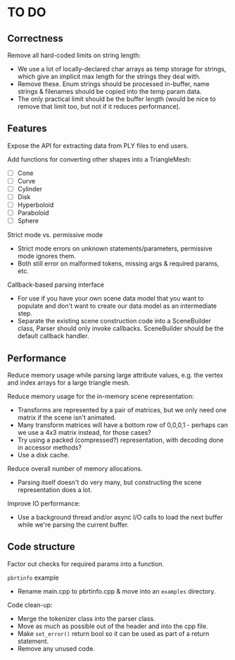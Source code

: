 TO DO
=====

Correctness
-----------

Remove all hard-coded limits on string length:
* We use a lot of locally-declared char arrays as temp storage for strings,
  which give an implicit max length for the strings they deal with.
* Remove these. Enum strings should be processed in-buffer, name strings &
  filenames should be copied into the temp param data.
* The only practical limit should be the buffer length (would be nice to
  remove that limit too, but not if it reduces performance).


Features
--------

Expose the API for extracting data from PLY files to end users.

Add functions for converting other shapes into a TriangleMesh:
* [ ] Cone
* [ ] Curve
* [ ] Cylinder
* [ ] Disk
* [ ] Hyperboloid
* [ ] Paraboloid
* [ ] Sphere

Strict mode vs. permissive mode
* Strict mode errors on unknown statements/parameters, permissive mode ignores
  them.
* Both still error on malformed tokens, missing args & required params, etc.

Callback-based parsing interface
* For use if you have your own scene data model that you want to populate and
  don't want to create our data model as an intermediate step.
* Separate the existing scene construction code into a SceneBuilder class,
  Parser should only invoke callbacks. SceneBuilder should be the default 
  callback handler.


Performance
-----------

Reduce memory usage while parsing large attribute values, e.g. the vertex and
index arrays for a large triangle mesh.

Reduce memory usage for the in-memory scene representation:
- Transforms are represented by a pair of matrices, but we only need one
  matrix if the scene isn't animated.
- Many transform matrices will have a bottom row of 0,0,0,1 - perhaps can we use a 4x3 matrix instead, for those cases?
- Try using a packed (compressed?) representation, with decoding done in
  accessor methods?
- Use a disk cache.

Reduce overall number of memory allocations.
- Parsing itself doesn't do very many, but constructing the scene representation does a lot.

Improve IO performance:
- Use a background thread and/or async I/O calls to load the next buffer while
  we're parsing the current buffer.


Code structure
--------------

Factor out checks for required params into a function.

`pbrtinfo` example
* Rename main.cpp to pbrtinfo.cpp & move into an `examples` directory.

Code clean-up:
* Merge the tokenizer class into the parser class.
* Move as much as possible out of the header and into the cpp file.
* Make `set_error()` return bool so it can be used as part of a return statement.
* Remove any unused code.
